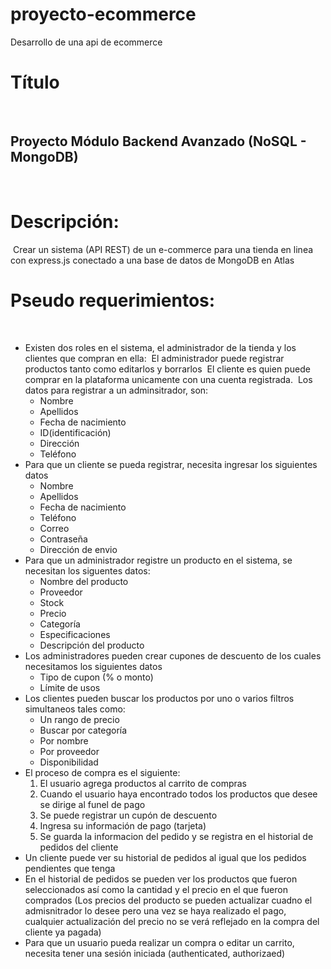 # proyecto-ecommerce
Desarrollo de una api de ecommerce 

# Título
​
## Proyecto Módulo Backend Avanzado (NoSQL - MongoDB)
​
# Descripción:
​
Crear un sistema (API REST) de un e-commerce para una tienda en linea con express.js conectado a una base de datos de MongoDB en Atlas
​
# Pseudo requerimientos:
​
- Existen dos roles en el sistema, el administrador de la tienda y los clientes que compran en ella:
​
  El administrador puede registrar productos tanto como editarlos y borrarlos
​
  El cliente es quien puede comprar en la plataforma unicamente con una cuenta registrada.
​
  Los datos para registrar a un adminsitrador, son:
​
  - Nombre
  - Apellidos
  - Fecha de nacimiento
  - ID(identificación)
  - Dirección
  - Teléfono
​
- Para que un cliente se pueda registrar, necesita ingresar los siguientes datos
​
  - Nombre
  - Apellidos
  - Fecha de nacimiento
  - Teléfono
  - Correo
  - Contraseña
  - Dirección de envio
​
- Para que un administrador registre un producto en el sistema, se necesitan los siguentes datos:
​
  - Nombre del producto
  - Proveedor
  - Stock
  - Precio
  - Categoría
  - Especificaciones
  - Descripción del producto
​
- Los administradores pueden crear cupones de descuento de los cuales necesitamos los siguientes datos
​
  - Tipo de cupon (% o monto)
  - Límite de usos
​
- Los clientes pueden buscar los productos por uno o varios filtros simultaneos tales como:
​
  - Un rango de precio
  - Buscar por categoría
  - Por nombre
  - Por proveedor
  - Disponibilidad
​
- El proceso de compra es el siguiente:
​
  1. El usuario agrega productos al carrito de compras
  2. Cuando el usuario haya encontrado todos los productos que desee se dirige al funel de pago
  3. Se puede registrar un cupón de descuento
  4. Ingresa su información de pago (tarjeta)
  5. Se guarda la informacion del pedido y se registra en el historial de pedidos del cliente
​
- Un cliente puede ver su historial de pedidos al igual que los pedidos pendientes que tenga
​
- En el historial de pedidos se pueden ver los productos que fueron seleccionados así como la cantidad y el precio en el que fueron comprados (Los precios del producto se pueden actualizar cuadno el admisnitrador lo desee pero una vez se haya realizado el pago, cualquier actualización del precio no se verá reflejado en la compra del cliente ya pagada)
​
- Para que un usuario pueda realizar un compra o editar un carrito, necesita tener una sesión iniciada (authenticated, authorizaed)